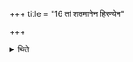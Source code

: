 +++
title = "16 तां शतमानेन हिरण्येन"

+++

<details><summary>थिते</summary>

16. Having redeemed her by means of gold weighing one hundred Mānas, he releases her in the cow-stall of the sacrificer.  

[^1]: the one who has received the cow.  

[^2]: Cp. TS VII.1.7.4.  
</details>
